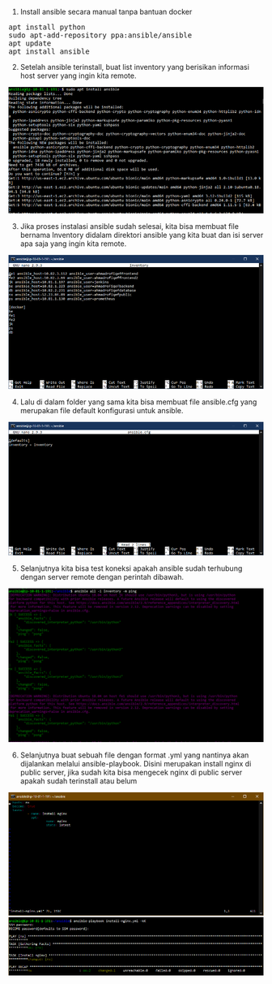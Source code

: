 1. Install ansible secara manual tanpa bantuan docker

<pre>
apt install python
sudo apt-add-repository ppa:ansible/ansible
apt update
apt install ansible
</pre>

2. Setelah ansible terinstall, buat list inventory yang berisikan informasi host server yang ingin kita remote.

<img src="/week4/assets/1.png">

3. Jika proses instalasi ansible sudah selesai, kita bisa membuat file bernama Inventory didalam direktori ansible yang kita buat dan isi server apa saja yang ingin kita remote.

<img src="/week4/assets/2.png">

4. Lalu di dalam folder yang sama kita bisa membuat file ansible.cfg yang merupakan file default konfigurasi untuk ansible.

<img src="/week4/assets/3.png">

5. Selanjutnya kita bisa test koneksi apakah ansible sudah terhubung dengan server remote dengan perintah dibawah.

<img src="/week4/assets/4.png">

6. Selanjutnya buat sebuah file dengan format .yml yang nantinya akan dijalankan melalui ansible-playbook. Disini merupakan install nginx di public server, jika sudah kita bisa mengecek nginx di public server apakah sudah terinstall atau belum


<img src="/week4/assets/5.png">

<img src="/week4/assets/6.png">

  
  
  
  

